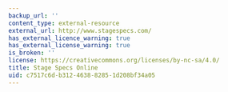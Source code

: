 ```yaml
---
backup_url: ''
content_type: external-resource
external_url: http://www.stagespecs.com/
has_external_licence_warning: true
has_external_license_warning: true
is_broken: ''
license: https://creativecommons.org/licenses/by-nc-sa/4.0/
title: Stage Specs Online
uid: c7517c6d-b312-4638-8285-1d208bf34a05
---
```

